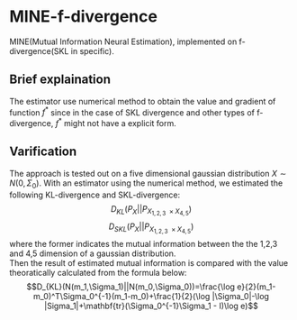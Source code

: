 # MINE-f-divergence
MINE(Mutual Information Neural Estimation), implemented on f-divergence(SKL in specific).
## Brief explaination
The estimator use numerical method to obtain the value and gradient of function $` f^* `$ since in the case of SKL divergence and other types of f-divergence, $`f^*`$ might not have a explicit form.
## Varification
The approach is tested out on a five dimensional gaussian distribution $` X\sim N(0,\Sigma_0) `$. With an estimator using the numerical method, we estimated the following KL-divergence and SKL-divergence:<br>
$$D_{KL}(P_{X}||P_{X_{1,2,3}\ \times X_{4,5}})$$
$$D_{SKL}(P_{X}||P_{X_{1,2,3}\ \times X_{4,5}})$$
where the former indicates the mutual information between the the 1,2,3 and 4,5 dimension of a gaussian distribution.<br>
Then the result of estimated mutual information is compared with the value theoratically calculated from the formula below:<br>
$$D_{KL}(N(m_1,\Sigma_1)||N(m_0,\Sigma_0))=\frac{\log e}{2}(m_1-m_0)^T\Sigma_0^{-1}(m_1-m_0)+\frac{1}{2}(\log |\Sigma_0|-\log |Sigma_1|+\mathbf{tr}(\Sigma_0^{-1}\Sigma_1 - I)\log e)$$
